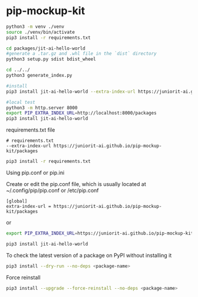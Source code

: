 # pip-mockup-kit

```bash
python3 -m venv ./venv
source ./venv/bin/activate
pip3 install -r requirements.txt

cd packages/jit-ai-hello-world
#generate a .tar.gz and .whl file in the `dist` directory 
python3 setup.py sdist bdist_wheel

cd ../../
python3 generate_index.py

#install
pip3 install jit-ai-hello-world --extra-index-url https://juniorit-ai.github.io/pip-mockup-kit/packages

#local test
python3 -m http.server 8000
export PIP_EXTRA_INDEX_URL=http://localhost:8000/packages
pip3 install jit-ai-hello-world
```

requirements.txt file
```
# requirements.txt 
--extra-index-url https://juniorit-ai.github.io/pip-mockup-kit/packages
```

```bash
pip3 install -r requirements.txt 
```

Using pip.conf or pip.ini

Create or edit the pip.conf file, which is usually located at ~/.config/pip/pip.conf or /etc/pip.conf

```
[global]
extra-index-url = https://juniorit-ai.github.io/pip-mockup-kit/packages
```
 
or

```bash
export PIP_EXTRA_INDEX_URL=https://juniorit-ai.github.io/pip-mockup-kit/packages

pip3 install jit-ai-hello-world
```

To check the latest version of a package on PyPI without installing it
```bash
pip3 install --dry-run --no-deps <package-name>
```

Force reinstall
```bash
pip3 install --upgrade --force-reinstall --no-deps <package-name>
```